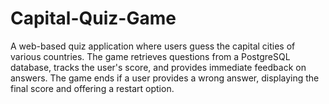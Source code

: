 # Capital-Quiz-Game
A web-based quiz application where users guess the capital cities of various countries. The game retrieves questions from a PostgreSQL database, tracks the user's score, and provides immediate feedback on answers. The game ends if a user provides a wrong answer, displaying the final score and offering a restart option.
